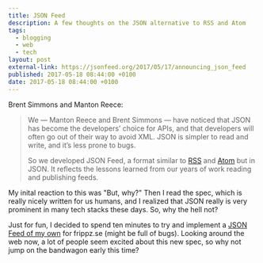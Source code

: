 ```yaml
---
title: JSON Feed
description: A few thoughts on the JSON alternative to RSS and Atom
tags:
  - blogging
  - web
  - tech
layout: post
external-link: https://jsonfeed.org/2017/05/17/announcing_json_feed
published: 2017-05-18 08:44:00 +0100
date: 2017-05-18 08:44:00 +0100
---
```


Brent Simmons and Manton Reece:

> We — Manton Reece and Brent Simmons — have noticed that JSON has become the developers’ choice for APIs, and that developers will often go out of their way to avoid XML. JSON is simpler to read and write, and it’s less prone to bugs.
>
> So we developed JSON Feed, a format similar to [RSS](http://cyber.harvard.edu/rss/rss.html) and [Atom](https://tools.ietf.org/html/rfc4287) but in JSON. It reflects the lessons learned from our years of work reading and publishing feeds.

My inital reaction to this was "But, why?" Then I read the spec, which is really nicely written for us humans, and I realized that JSON really is very prominent in many tech stacks these days. So, why the hell not?

Just for fun, I decided to spend ten minutes to try and implement a [JSON Feed of my own](/feed.json) for frippz.se (might be full of bugs). Looking around the web now, a lot of people seem excited about this new spec, so why not jump on the bandwagon early this time?